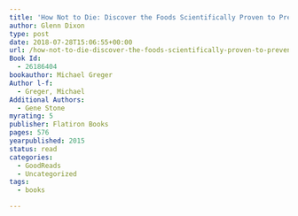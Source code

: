 ```yaml
---
title: 'How Not to Die: Discover the Foods Scientifically Proven to Prevent and Reverse Disease'
author: Glenn Dixon
type: post
date: 2018-07-28T15:06:55+00:00
url: /how-not-to-die-discover-the-foods-scientifically-proven-to-prevent-and-reverse-disease/
Book Id:
  - 26186404
bookauthor: Michael Greger
Author l-f:
  - Greger, Michael
Additional Authors:
  - Gene Stone
myrating: 5
publisher: Flatiron Books
pages: 576
yearpublished: 2015
status: read
categories:
  - GoodReads
  - Uncategorized
tags:
  - books

---
```

